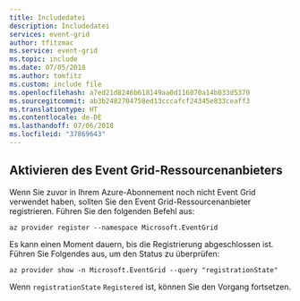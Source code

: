 ```yaml
---
title: Includedatei
description: Includedatei
services: event-grid
author: tfitzmac
ms.service: event-grid
ms.topic: include
ms.date: 07/05/2018
ms.author: tomfitz
ms.custom: include file
ms.openlocfilehash: a7ed21d8246b618149aa0d116070a14b033d5370
ms.sourcegitcommit: ab3b2482704758ed13cccafcf24345e833ceaff3
ms.translationtype: HT
ms.contentlocale: de-DE
ms.lasthandoff: 07/06/2018
ms.locfileid: "37869643"
---
```

## <a name="enable-event-grid-resource-provider"></a>Aktivieren des Event Grid-Ressourcenanbieters

Wenn Sie zuvor in Ihrem Azure-Abonnement noch nicht Event Grid verwendet haben, sollten Sie den Event Grid-Ressourcenanbieter registrieren. Führen Sie den folgenden Befehl aus:

```azurecli-interactive
az provider register --namespace Microsoft.EventGrid
```

Es kann einen Moment dauern, bis die Registrierung abgeschlossen ist. Führen Sie Folgendes aus, um den Status zu überprüfen:

```azurecli-interactive
az provider show -n Microsoft.EventGrid --query "registrationState"
```

Wenn `registrationState` `Registered` ist, können Sie den Vorgang fortsetzen.